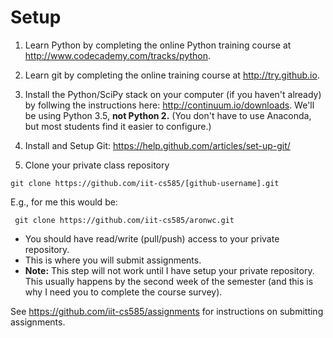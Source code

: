 # Setup

1. Learn Python by completing the online Python training course at <http://www.codecademy.com/tracks/python>.

2. Learn git by completing the online training course at <http://try.github.io>.

3. Install the Python/SciPy stack on your computer (if you haven't already) by follwing the instructions here: <http://continuum.io/downloads>. We'll be using Python 3.5, **not Python 2.** (You don't have to use Anaconda, but most students find it easier to configure.)

4. Install and Setup Git: <https://help.github.com/articles/set-up-git/>

5. Clone your private class repository
```
git clone https://github.com/iit-cs585/[github-username].git
```
E.g., for me this would be:
  ```
   git clone https://github.com/iit-cs585/aronwc.git
  ```
  - You should have read/write (pull/push) access to your private repository.
  - This is where you will submit assignments.
  - **Note:** This step will not work until I have setup your private repository. This usually happens by the second week of the semester (and this is why I need you to complete the course survey).

See <https://github.com/iit-cs585/assignments> for instructions on submitting assignments.
